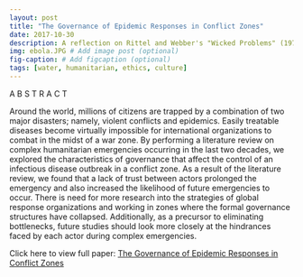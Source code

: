 ```yaml
---
layout: post
title: "The Governance of Epidemic Responses in Conflict Zones"
date: 2017-10-30
description: A reflection on Rittel and Webber's "Wicked Problems" (1973) applied to a complex humanitarian emergency.
img: ebola.JPG # Add image post (optional)
fig-caption: # Add figcaption (optional)
tags: [water, humanitarian, ethics, culture]
---
```


A B S T R A C T

Around the world, millions of citizens are trapped by a combination of two major disasters; namely, violent conflicts and epidemics. Easily treatable diseases become virtually impossible for international organizations to combat in the midst of a war zone. By performing a literature review on complex humanitarian emergencies occurring in the last two decades, we explored the characteristics of governance that affect the control of an infectious disease outbreak in a conflict zone. As a result of the literature review, we found that a lack of trust between actors prolonged the emergency and also increased the likelihood of future emergencies to occur. There is need for more research into the strategies of global response organizations and working in zones where the formal governance structures have collapsed. Additionally, as a precursor to eliminating bottlenecks, future studies should look more closely at the hindrances faced by each actor during complex emergencies.

Click here to view full paper: [The Governance of Epidemic Responses in Conflict Zones](https://github.com/shannongross/shannongross.github.io/blob/master/pdfs/grand_challenges.pdf)
